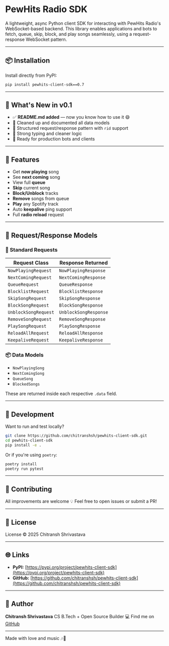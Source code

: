 # PewHits Radio SDK

A lightweight, async Python client SDK for interacting with PewHits Radio's WebSocket-based backend. This library enables applications and bots to fetch, queue, skip, block, and play songs seamlessly, using a request-response WebSocket pattern.

---

## 📦 Installation

Install directly from PyPI:

```bash
pip install pewhits-client-sdk==0.7
```

---

## 🚀 What's New in v0.1

* ✅ **README.md added** — now you know how to use it 😄
* 🎯 Cleaned up and documented all data models
* 🔄 Structured request/response pattern with `rid` support
* 🧠 Strong typing and cleaner logic
* 🧹 Ready for production bots and clients

---

## 🎵 Features

* Get **now playing** song
* See **next coming** song
* View full **queue**
* **Skip** current song
* **Block/Unblock** tracks
* **Remove** songs from queue
* **Play** any Spotify track
* Auto **keepalive** ping support
* Full **radio reload** request

---

## 🧹 Request/Response Models

### 🔁 Standard Requests

| Request Class        | Response Returned     |
| -------------------- | --------------------- |
| `NowPlayingRequest`  | `NowPlayingResponse`  |
| `NextComingRequest`  | `NextComingResponse`  |
| `QueueRequest`       | `QueueResponse`       |
| `BlocklistRequest`   | `BlocklistResponse`   |
| `SkipSongRequest`    | `SkipSongResponse`    |
| `BlockSongRequest`   | `BlockSongResponse`   |
| `UnblockSongRequest` | `UnblockSongResponse` |
| `RemoveSongRequest`  | `RemoveSongResponse`  |
| `PlaySongRequest`    | `PlaySongResponse`    |
| `ReloadAllRequest`   | `ReloadAllResponse`   |
| `KeepaliveRequest`   | `KeepaliveResponse`   |

### 📦 Data Models

* `NowPlayingSong`
* `NextComingSong`
* `QueueSong`
* `BlockedSongs`

These are returned inside each respective `.data` field.

---

## 🧪 Development

Want to run and test locally?

```bash
git clone https://github.com/chitranshsh/pewhits-client-sdk.git
cd pewhits-client-sdk
pip install -e .
```

Or if you're using `poetry`:

```bash
poetry install
poetry run pytest
```

---

## 🤝 Contributing

All improvements are welcome 💡
Feel free to open issues or submit a PR!

---

## 📄 License

License © 2025 Chitransh Shrivastava

---

## 🌐 Links

* **PyPI:** [https://pypi.org/project/pewhits-client-sdk](https://pypi.org/project/pewhits-client-sdk)
* **GitHub:** [https://github.com/chitranshsh/pewhits-client-sdk](https://github.com/chitranshsh/pewhits-client-sdk)

---

## 💖 Author

**Chitransh Shrivastava**
CS B.Tech + Open Source Builder 💻
Find me on [GitHub](https://github.com/chitranshsh)

---

Made with love and music 🎶💫
